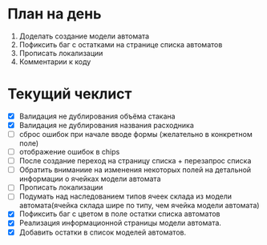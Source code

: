 # План на день
1. Доделать создание модели автомата
5. Пофиксить баг с остатками на странице списка автоматов
6. Прописать локализации
7. Комментарии к коду
# Текущий чеклист 
- [x] Валидация не дублирования объёма стакана
- [x] Валидация не дублирования названия расходника
- [ ] сброс ошибок при начале вводе формы (желательно в конкретном поле)
- [ ] отображение ошибок в chips
- [ ] После создание переход на страницу списка + перезапрос списка
- [ ] Обратить вниманиие на изменения некоторых полей на детальной информации о ячейках модели автомата
- [ ] Прописать локализации
- [ ] Подумать над наследованием типов ячеек склада из модели автомата(ячейка склада шире по типу, чем ячейка модели автомата)
- [x] Пофиксить баг с цветом в поле остатки списка автоматов
- [x] Реализация информационной страницы модели автомата. 
- [x] Добавить остатки в список моделей автоматов.
